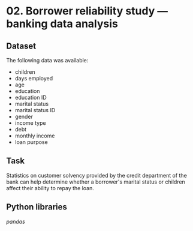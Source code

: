 # 02. Borrower reliability study — banking data analysis


## Dataset

The following data was available:

* children
* days employed
* age
* education
* education ID
* marital status
* marital status ID
* gender
* income type
* debt
* monthly income
* loan purpose

## Task

Statistics on customer solvency provided by the credit department of the bank can help determine whether a borrower's marital status or children affect their ability to repay the loan.

## Python libraries
*pandas*
